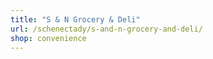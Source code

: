 ```yaml
---
title: "S & N Grocery & Deli"
url: /schenectady/s-and-n-grocery-and-deli/
shop: convenience
---
```

